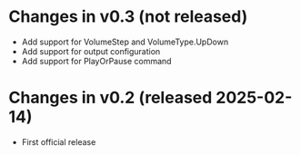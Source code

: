 # Changes in v0.3 (not released)
- Add support for VolumeStep and VolumeType.UpDown
- Add support for output configuration
- Add support for PlayOrPause command

# Changes in v0.2 (released 2025-02-14)
- First official release
